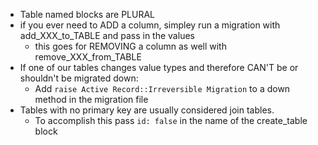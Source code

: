 * Table named blocks are PLURAL
* if you ever need to ADD a column, simpley run a migration with add_XXX_to_TABLE and pass in the values
  * this goes for REMOVING a column as well with remove_XXX_from_TABLE
* If one of our tables changes value types and therefore CAN'T be or shouldn't be migrated down:
  * Add `raise Active Record::Irreversible Migration` to a down method in the migration file
* Tables with no primary key are usually considered join tables.
  * To accomplish this pass `id: false` in the name of the create_table block